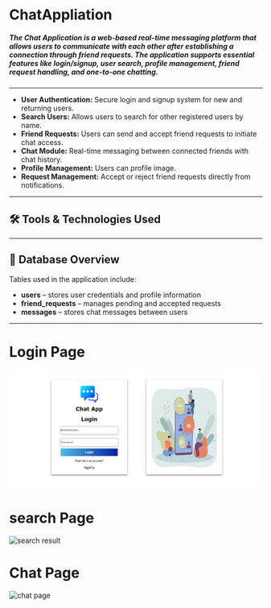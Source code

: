 # ChatAppliation #
##### The Chat Application is a web-based real-time messaging platform that allows users to communicate with each other after establishing a connection through friend requests. The application supports essential features like login/signup, user search, profile management, friend request handling, and one-to-one chatting. #####
---
- **User Authentication:** Secure login and signup system for new and returning users.
- **Search Users:** Allows users to search for other registered users by name.
- **Friend Requests:** Users can send and accept friend requests to initiate chat access.
- **Chat Module:** Real-time messaging between connected friends with chat history.
- **Profile Management:** Users can profile image.
- **Request Management:** Accept or reject friend requests directly from notifications.
---
## 🛠️ Tools & Technologies Used ##


---

## 📂 Database Overview ##
Tables used in the application include:
- **users** – stores user credentials and profile information
- **friend_requests** – manages pending and accepted requests
- **messages** – stores chat messages between users
---
# Login Page #
![login image](https://github.com/Swetha20030509/ChatAppliation/blob/main/chatApplication/screenshot/login.jpg)
# search Page #
![search result]()
# Chat Page #
![chat page]()
